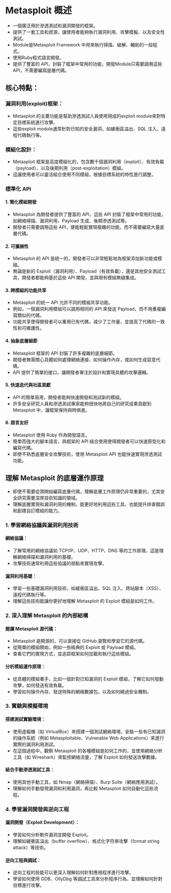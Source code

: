 # Metasploit 概述

- 一個廣泛用於滲透測試和漏洞開發的框架。
- 提供了一套工具和資源，讓使用者能夠執行漏洞利用、攻擊模擬、以及安全性測試。
- Module是Metasploit Framework 中用來執行掃描、破解、輔助的一段程式。
- 使用Ruby程式語言開發。
- 提供了豐富的 API，封裝了框架中常用的功能，開發Module只需要調用這些 API，不需要編寫底層代碼。

## 核心特點：

### 漏洞利用(exploit)框架：
- Metasploit 的主要功能是幫助滲透測試人員使用現成的exploit module來對特定目標系統進行攻擊。
- 這些exploit module通常針對已知的安全漏洞，如緩衝區溢出、SQL 注入、遠程代碼執行等。

### 模組化設計：
- Metasploit 框架是高度模組化的，包含數千個漏洞利用（exploit）、有效負載（payload）、以及後期利用（post-exploitation）模組。
- 這讓使用者可以靈活組合使用不同模組，根據目標系統的特性進行調整。

### 標準化 API
#### 1. 簡化模組開發
- Metasploit 為開發者提供了豐富的 API，這些 API 封裝了框架中常用的功能，如網絡掃描、漏洞利用、Payload 生成、後期滲透測試等。
- 開發者只需要調用這些 API，便能輕鬆實現複雜的功能，而不需要編寫大量底層代碼。
#### 2. 可擴展性
- Metasploit 的 API 是統一的，開發者可以非常輕鬆地為框架添加新功能或模組。
- 無論是新的 Exploit（漏洞利用）、Payload（有效負載），還是其他安全測試工具，開發者都能夠基於這些 API 開發，並與現有模組無縫集成。
#### 3. 跨模組的功能共享
- Metasploit 的統一 API 允許不同的模組共享功能。
- 例如，一個漏洞利用模組可以調用相同的 API 來發送 Payload，而不用重複編寫類似的代碼。
- 功能共享使得開發者可以重用已有代碼，減少了工作量，並提高了代碼的一致性和可維護性。
#### 4. 抽象底層細節
- Metasploit 框架的 API 封裝了許多複雜的底層細節。
- 開發者無需關心具體如何處理網絡連接、如何操作內存，或如何生成惡意代碼。
- API 提供了簡單的接口，讓開發者專注於設計和實現具體的攻擊邏輯。
#### 5. 快速迭代與社區貢獻
- API 的簡單易用，開發者能夠快速開發和測試新的模組。
- 許多安全研究人員和滲透測試專家能夠很快地將自己的研究成果貢獻到 Metasploit 中，讓框架保持與時俱進。
#### 6. 語言友好
- Metasploit 使用 Ruby 作為開發語言。
- 簡單而強大的腳本語言，與框架的 API 結合使用使得開發者可以快速原型化和編寫代碼。
- 即使不熟悉底層安全攻擊技術，使用 Metasploit API 也能快速實現滲透測試功能。

## 理解 Metasploit 的底層運作原理
- 即使不需要從頭開始編寫底層代碼，理解底層工作原理仍非常重要的，尤其安全研究需要深厚技術知識的領域。
- 理解底層實現和漏洞利用的機制，能更好地利用這些工具，也能提升排查錯誤和創建自訂模組的能力。

### 1. 學習網絡協議與漏洞利用技術
#### 網絡協議：
- 了解常用的網絡協議如 TCP/IP、UDP、HTTP、DNS 等的工作原理，這是理解網絡掃描和漏洞利用的基礎。
- 攻擊技術通常利用這些協議的弱點來實現攻擊。
#### 漏洞利用基礎：
- 學習一些基礎漏洞利用技術，如緩衝區溢出、SQL 注入、跨站腳本（XSS）、遠程代碼執行等。
- 理解這些技術能讓你更好地理解 Metasploit 的 Exploit 模組是如何工作。

### 2. 深入理解 Metasploit 的內部結構
#### 閱讀 Metasploit 源代碼：
- Metasploit 是開源的，可以直接從 GitHub 瀏覽和學習它的源代碼。
- 從簡單的模組開始，例如一些經典的 Exploit 或 Payload 模組。
- 查看它們的實現方式，並追踪框架如何加載和執行這些模組。
#### 分析模組運作原理：
- 從具體的模組著手，比如一個針對已知漏洞的 Exploit 模組，了解它如何發動攻擊，如何發送有效負載。
- 學習如何操作內存、發送特殊的網絡數據包，以及如何繞過安全機制。

### 3. 實驗與模擬環境
#### 搭建測試實驗環境：
- 使用虛擬機（如 VirtualBox）來搭建一個測試網絡環境，安裝一些有已知漏洞的操作系統（例如 Metasploitable、Vulnerable Web Applications）來進行實際的漏洞利用測試。
- 在這個過程中，觀察 Metasploit 的各種模組是如何工作的，並使用網絡分析工具（如 Wireshark）來監控網絡流量，了解 Exploit 如何發送攻擊數據。
#### 結合手動滲透測試工具：
- 使用其他手動工具，如 Nmap（網絡掃描）、Burp Suite（網絡應用測試）。
- 理解如何手動發現漏洞和利用漏洞，再比較 Metasploit 如何自動化這些流程。

### 4. 學習漏洞開發與逆向工程
#### 漏洞開發（Exploit Development）：
- 學習如何分析軟件漏洞並開發 Exploit。
- 理解如緩衝區溢出（buffer overflow）、格式化字符串攻擊（format string attack）等技術。
#### 逆向工程與調試：
- 逆向工程的技能可以更深入理解如何針對應用程序進行攻擊。
- 學習如何使用 GDB、OllyDbg 等調試工具來分析程序行為，並理解如何針對目標進行攻擊。